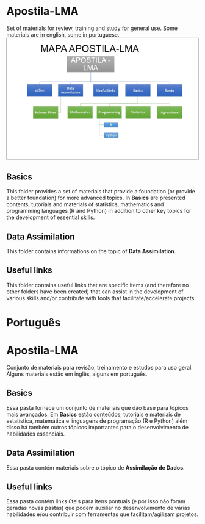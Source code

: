 # Apostila-LMA
Set of materials for review, training and study for general use. Some materials are in english, some in portuguese.
![Mapa da apostila](https://github.com/lmmacul/Apostila-LMA/blob/master/mapa4.jpg)

## Basics
This folder provides a set of materials that provide a foundation (or provide a better foundation) for more advanced topics. In **Basics** are presented contents, tutorials and materials of statistics, mathematics and programming languages (R and Python) in addition to other key topics for the development of essential skills.

## Data Assimilation
This folder contains informations on the topic of **Data Assimilation**. 

## Useful links
This folder contains useful links that are specific items (and therefore no other folders have been created) that can assist in the development of various skills and/or contribute with tools that facilitate/accelerate projects.

# Português
# Apostila-LMA
Conjunto de materiais para revisão, treinamento e estudos para uso geral. Alguns materiais estão em inglês, alguns em português.

## Basics
Essa pasta fornece um conjunto de materiais que dão base para tópicos mais avançados. Em **Basics** estão conteúdos, tutoriais e materiais de estatística, matemática e linguagens de programação (R e Python) além disso há também outros tópicos importantes para o desenvolvimento de habilidades essenciais.

## Data Assimilation
Essa pasta contém materiais sobre o tópico de **Assimilação de Dados**.

## Useful links
Essa pasta contém links úteis para itens pontuais (e por isso não foram geradas novas pastas) que podem auxiliar no desenvolvimento de várias habilidades e/ou contribuir com ferramentas que facilitam/agilizam projetos.
